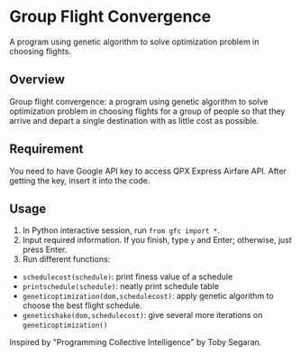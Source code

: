 # Group Flight Convergence
A program using genetic algorithm to solve optimization problem in choosing flights.

## Overview
Group flight convergence: a program using genetic algorithm to solve optimization problem in choosing flights for a group of people so that they arrive and depart a single destination with as little cost as possible.

## Requirement
You need to have Google API key to access QPX Express Airfare API. After getting the key, insert it into the code.

## Usage
1. In Python interactive session, run `from gfc import *`. 
2. Input required information. If you finish, type `y` and Enter; otherwise, just press Enter.
3. Run different functions:
  * `schedulecost(schedule)`: print finess value of a schedule
  * `printschedule(schedule)`: neatly print schedule table
  * `geneticoptimization(dom,schedulecost)`: apply genetic algorithm to choose the best flight schedule.
  * `geneticshake(dom,schedulecost)`: give several more iterations on `geneticoptimization()`

Inspired by "Programming Collective Intelligence" by Toby Segaran.
